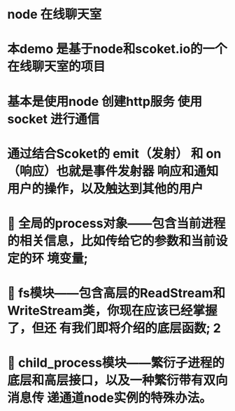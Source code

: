 <!--
 * @Author: zhangxiangyi
 * @Date: 2020-05-11 16:56:31
 * @LastEditTime: 2020-06-01 16:40:04
 * @LastEditors: Please set LastEditors
 * @Description: a node chartRoom project
 * @FilePath: /learn_node/chatRoom/README.md
 -->
# node 在线聊天室

# 本demo 是基于node和scoket.io的一个 在线聊天室的项目

# 基本是使用node 创建http服务 使用socket 进行通信

# 通过结合Scoket的 emit（发射） 和 on（响应）也就是事件发射器 响应和通知用户的操作，以及触达到其他的用户


#  全局的process对象——包含当前进程的相关信息，比如传给它的参数和当前设定的环 境变量;
#  fs模块——包含高层的ReadStream和WriteStream类，你现在应该已经掌握了，但还 有我们即将介绍的底层函数; 2
#  child_process模块——繁衍子进程的底层和高层接口，以及一种繁衍带有双向消息传 递通道node实例的特殊办法。
